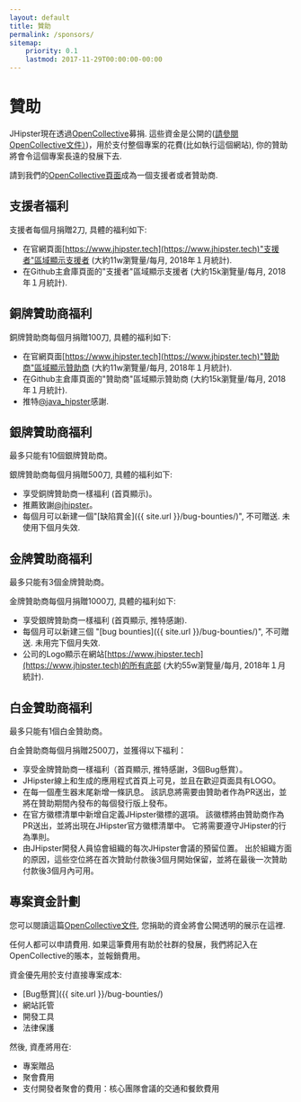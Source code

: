 ```yaml
---
layout: default
title: 贊助
permalink: /sponsors/
sitemap:
    priority: 0.1
    lastmod: 2017-11-29T00:00:00-00:00
---
```

# <i class="fa fa-usd"></i> 贊助

JHipster現在透過[OpenCollective](https://opencollective.com/generator-jhipster)募捐. 這些資金是公開的([請參閱OpenCollective文件）](https://opencollective.com/ow-it-works))，用於支付整個專案的花費(比如執行這個網站), 你的贊助將會令這個專案長遠的發展下去.

請到我們的[OpenCollective頁面](https://opencollective.com/generator-jhipster)成為一個支援者或者贊助商.

## 支援者福利

支援者每個月捐贈2刀, 具體的福利如下:

- 在官網頁面[https://www.jhipster.tech](https://www.jhipster.tech)"支援者"區域顯示支援者 (大約11w瀏覽量/每月, 2018年１月統計).
- 在Github主倉庫頁面的"支援者"區域顯示支援者 (大約15k瀏覽量/每月, 2018年１月統計).

## 銅牌贊助商福利

銅牌贊助商每個月捐贈100刀, 具體的福利如下:

- 在官網頁面[https://www.jhipster.tech](https://www.jhipster.tech)"贊助商"區域顯示贊助商 (大約11w瀏覽量/每月, 2018年１月統計).
- 在Github主倉庫頁面的"贊助商"區域顯示贊助商 (大約15k瀏覽量/每月, 2018年１月統計).
- 推特[@java_hipster](https://twitter.com/java_hipster)感謝.

## 銀牌贊助商福利

最多只能有10個銀牌贊助商。

銀牌贊助商每個月捐贈500刀, 具體的福利如下:

- 享受銅牌贊助商一樣福利 (首頁顯示)。
- 推薦致謝[@jhipster](https://twitter.com/jhipster)。
- 每個月可以新建一個"[缺陷賞金]({{ site.url }}/bug-bounties/)", 不可贈送. 未使用下個月失效.

## 金牌贊助商福利

最多只能有3個金牌贊助商。

金牌贊助商每個月捐贈1000刀, 具體的福利如下:

- 享受銀牌贊助商一樣福利 (首頁顯示, 推特感謝).
- 每個月可以新建三個 "[bug bounties]({{ site.url }}/bug-bounties/)", 不可贈送. 未用完下個月失效.
- 公司的Logo顯示在網站[https://www.jhipster.tech](https://www.jhipster.tech)的所有底部 (大約55w瀏覽量/每月, 2018年１月統計).

## 白金贊助商福利

最多只能有1個白金贊助商。

白金贊助商每個月捐贈2500刀，並獲得以下福利：

- 享受金牌贊助商一樣福利（首頁顯示, 推特感謝，3個Bug懸賞）。
- JHipster線上和生成的應用程式首頁上可見，並且在歡迎頁面具有LOGO。 
- 在每一個產生器末尾新增一條訊息。 該訊息將需要由贊助者作為PR送出，並將在贊助期間內發布的每個發行版上發布。
- 在官方徽標清單中新增自定義JHipster徽標的選項。 該徽標將由贊助商作為PR送出，並將出現在JHipster官方徽標清單中。 它將需要遵守JHipster的行為準則。
- 由JHipster開發人員協會組織的每次JHipster會議的預留位置。 出於組織方面的原因，這些空位將在首次贊助付款後3個月開始保留，並將在最後一次贊助付款後3個月內可用。

## 專案資金計劃

您可以閱讀這篇[OpenCollective文件](https://docs.opencollective.com), 您捐助的資金將會公開透明的展示在這裡.

任何人都可以申請費用. 如果這筆費用有助於社群的發展，我們將記入在OpenCollective的賬本，並報銷費用。

資金優先用於支付直接專案成本:

- [Bug懸賞]({{ site.url }}/bug-bounties/)
- 網站託管
- 開發工具
- 法律保護

然後, 資產將用在:

- 專案贈品
- 聚會費用
- 支付開發者聚會的費用：核心團隊會議的交通和餐飲費用
